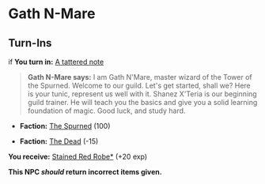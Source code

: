 # Gath N-Mare
## Turn-Ins





if **You turn in:** [A tattered note](/item/18755)


>**Gath N-Mare says:** I am Gath N'Mare, master wizard of the Tower of the Spurned. Welcome to our guild. Let's get started, shall we?  Here is your tunic, represent us well with it. Shanez X'Teria is our beginning guild trainer. He will teach you the basics and give you a solid learning foundation of magic.  Good luck, and study hard.


* __Faction:__ [The Spurned](/faction/363) (100)


* __Faction:__ [The Dead](/faction/239) (-15)


 **You receive:**  [Stained Red Robe*](/item/13584) (+20 exp)

**This NPC *should* return incorrect items given.**






